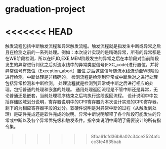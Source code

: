# graduation-project
<<<<<<< HEAD
=======
触发流程包括中断触发流程和异常触发流程。触发流程就是指发生中断或异常之后且在检测之前的一系列处理。例如：本次设计实现的是精确异常，所有的异常都是在WB阶段检测，所以在IF,ID,EXE,MEM阶段发生的异常之后在本阶段对当前阶段发生的异常进行判优之后对流水线中的异常类型信号(EXC_code)进行置位，并将异常信号有效位（Exception_abort）置位.之后这些信号随流水线流动至WB阶段进行检测。中断处理是非精确的。
检测流程是检测到异常或中断后对之进行处理包括异常检测和中断检测。
处理流程就是检测到异常或中断之后进行相应的处理。包括普通的处理和嵌套的处理。
通用处理返回流程是不管中断还是异常，无论普通还是嵌套，当前处理程序结束之后均执行这段返回流程。
设计说明中中包括存储区域划分说明，寄存器说明中的CP0寄存器为本次设计实现的CP0寄存器。剩下的为相应寄存器字段的划分。软硬件说明是对异常中断的过程（从触发到处理）是硬件完成还是软件完成的说明。异常中断说明解释了各个阶段可能发生的异常或中断以及各个异常优先级和触发条件。指令集说明中阐明了需要设计的所有指令集。
>>>>>>> 8fba61cfd36b8a02c34ce2524afccc3fe4635bab
